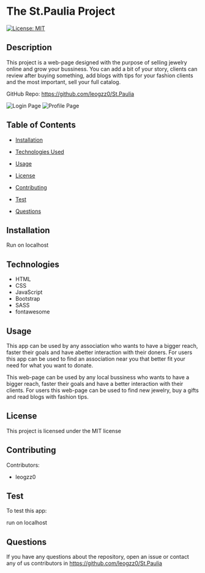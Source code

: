 # The St.Paulia Project
[![License: MIT](https://img.shields.io/badge/License-MIT-yellow.svg)](https://opensource.org/licenses/MIT)

## Description

This project is a web-page designed with the purpose of selling jewelry online and grow your bussiness. You can add a bit of your story, clients can review after buying something, add blogs with tips for your fashion clients and the most important, sell your full catalog. 

GitHub Repo: https://github.com/leogzz0/St.Paulia

![Login Page](loginpage.png)
![Profile Page](profilepage.png)

## Table of Contents 

- [Installation](#installation)

- [Technologies Used](#technologies)

- [Usage](#usage)

- [License](#license)

- [Contributing](#contributing)

- [Test](#test)

- [Questions](#questions)


## Installation

Run on localhost

## Technologies 
- HTML
- CSS
- JavaScript
- Bootstrap
- SASS
- fontawesome

## Usage

This app can be used by any association who wants to have a bigger reach, faster their goals and have abetter interaction with their doners. For users this app can be used to find an association near you that better fit your need for what you want to donate.

This web-page can be used by any local bussiness who wants to have a bigger reach, faster their goals and have a better interaction with their clients. For users this web-page can be used to find new jewelry, buy a gifts and read blogs with fashion tips.

## License

This project is licensed under the MIT license

## Contributing

Contributors:
- leogzz0

## Test
To test this app:

run on localhost

## Questions

If you have any questions about the repository, open an issue or contact any of us contributors in https://github.com/leogzz0/St.Paulia

